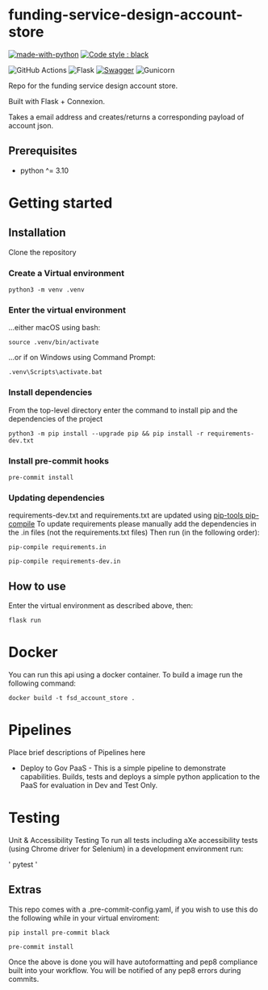 # funding-service-design-account-store
[![made-with-python](https://img.shields.io/badge/Made%20with-Python-1f425f.svg)](https://www.python.org/)
[![Code style : black](https://img.shields.io/badge/code%20style-black-000000.svg)](https://github.com/psf/black)


![GitHub Actions](https://img.shields.io/badge/github%20actions-%232671E5.svg?style=for-the-badge&logo=githubactions&logoColor=white)
![Flask](https://img.shields.io/badge/flask-%23000.svg?style=for-the-badge&logo=flask&logoColor=white)
[![Swagger](https://img.shields.io/badge/-Swagger-%23Clojure?style=for-the-badge&logo=swagger&logoColor=white)](https://funding-service-design-account-store-dev.london.cloudapps.digital/#/default/core.account.post_account_by_email)
![Gunicorn](https://img.shields.io/badge/gunicorn-%298729.svg?style=for-the-badge&logo=gunicorn&logoColor=white)

Repo for the funding service design account store.

Built with Flask + Connexion.

Takes a email address and creates/returns a corresponding payload of account json.

## Prerequisites
- python ^= 3.10

# Getting started

## Installation

Clone the repository

### Create a Virtual environment

    python3 -m venv .venv

### Enter the virtual environment

...either macOS using bash:

    source .venv/bin/activate

...or if on Windows using Command Prompt:

    .venv\Scripts\activate.bat

### Install dependencies
From the top-level directory enter the command to install pip and the dependencies of the project

    python3 -m pip install --upgrade pip && pip install -r requirements-dev.txt

### Install pre-commit hooks
    pre-commit install

### Updating dependencies
requirements-dev.txt and requirements.txt are updated using [pip-tools pip-compile](https://github.com/jazzband/pip-tools)
To update requirements please manually add the dependencies in the .in files (not the requirements.txt files)
Then run (in the following order):

    pip-compile requirements.in

    pip-compile requirements-dev.in
    
## How to use
Enter the virtual environment as described above, then:

    flask run

# Docker
You can run this api using a docker container. To build a image run the following command:

    docker build -t fsd_account_store .

# Pipelines

Place brief descriptions of Pipelines here

* Deploy to Gov PaaS - This is a simple pipeline to demonstrate capabilities.  Builds, tests and deploys a simple python application to the PaaS for evaluation in Dev and Test Only.

# Testing

Unit & Accessibility Testing
To run all tests including aXe accessibility tests (using Chrome driver for Selenium) in a development environment run:

'
pytest
'

## Extras

This repo comes with a .pre-commit-config.yaml, if you wish to use this do
the following while in your virtual enviroment:

    pip install pre-commit black

    pre-commit install

Once the above is done you will have autoformatting and pep8 compliance built
into your workflow. You will be notified of any pep8 errors during commits.
